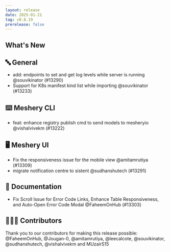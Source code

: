 ```yaml
---
layout: release
date: 2025-01-21
tag: v0.8.19
prerelease: false
---
```


## What's New

## 🔤 General

- add: endpoints to set and get log levels while server is running @souvikinator (#13290)
- Support for K8s manifest kind list while importing @souvikinator (#13233)

## ⌨️ Meshery CLI

- feat: enhance registry publish cmd to send models to mesheryio @vishalvivekm (#13222)

## 🖥 Meshery UI

- Fix the responsiveness issue for the mobile view @amitamrutiya (#13309)
- migrate notification centre to sistent @sudhanshutech (#13291)

## 📖 Documentation

- Fix Scroll Issue for Error Code Links, Enhance Table Responsiveness, and Auto-Open Error Code Modal @FaheemOnHub (#13303)

## 👨🏽‍💻 Contributors

Thank you to our contributors for making this release possible:
@FaheemOnHub, @Jougan-0, @amitamrutiya, @leecalcote, @souvikinator, @sudhanshutech, @vishalvivekm and MUzairS15
